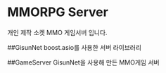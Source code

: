 # MMORPG Server
개인 제작 소켓 MMO 게임서버 입니다.

##GisunNet
boost.asio를 사용한 서버 라이브러리

##GameServer
GisunNet을 사용해 만든 MMO게임 서버
